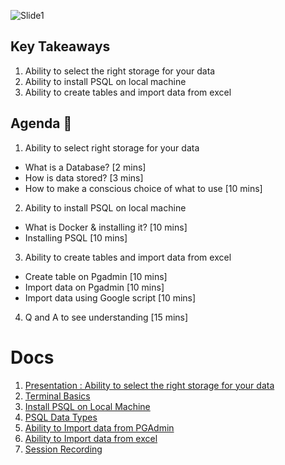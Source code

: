 ![Slide1](https://user-images.githubusercontent.com/80503666/130845233-d44f8f5f-26db-4b87-b4ff-8757212fb239.jpeg)

## Key Takeaways

1. Ability to select the right storage for your data 
2. Ability to install PSQL on local machine
3. Ability to create tables and import data from excel

## Agenda 📖
1. Ability to select right storage for your data
- What is a Database? [2 mins]
- How is data stored? [3 mins]
- How to make a conscious choice of what to use [10 mins]

2. Ability to install PSQL on local machine
- What is Docker & installing it? [10 mins]
- Installing PSQL [10 mins]

3. Ability to create tables and import data from excel
- Create table on Pgadmin [10 mins]
- Import data on Pgadmin [10 mins]
- Import data using Google script [10 mins]

4. Q and A to see understanding [15 mins]

# Docs
1. [Presentation : Ability to select the right storage for your data](https://drive.google.com/file/d/1XsK7S3POrsJR91BJNpBMFj9_YxRBnkHz/view?usp=sharing)
2. [Terminal Basics](https://github.com/Samagra-Development/X-Series/blob/main/X1/TerminalBasics.md)
3. [Install PSQL on Local Machine](https://github.com/Samagra-Development/X-Series/blob/main/X1/Prerequisites.md)
4. [PSQL Data Types](https://github.com/Samagra-Development/X-Series/blob/main/X1/PSQL-DataTypes.md)
5. [Ability to Import data from PGAdmin](https://github.com/Samagra-Development/X-Series/blob/main/X1/ImportDataFromPgAdmin.md)
6. [Ability to Import data from excel](https://github.com/Samagra-Development/X-Series/blob/main/X1/ImportingDataFromSheet.md)
7. [Session Recording](https://drive.google.com/drive/folders/1w9p7EcIXVBh69GGK3sdrr3KM6RCD3ACG?usp=sharing)
